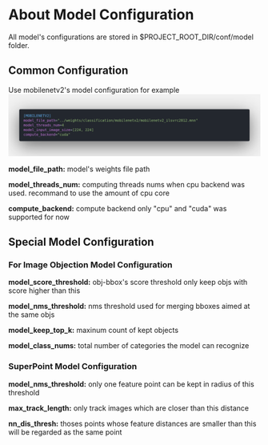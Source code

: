 # About Model Configuration

All model's configurations are stored in $PROJECT_ROOT_DIR/conf/model folder.

## Common Configuration

Use mobilenetv2's model configuration for example
![common_model_config](../resources/images/common_model_config_example.png)

**model_file_path:** model's weights file path

**model_threads_num:** computing threads nums when cpu backend was used. recommand to use the amount of cpu core

**compute_backend:** compute backend only "cpu" and "cuda" was supported for now

## Special Model Configuration

### For Image Objection Model Configuration

**model_score_threshold:** obj-bbox's score threshold only keep objs with score higher than this

**model_nms_threshold:** nms threshold used for merging bboxes aimed at the same objs

**model_keep_top_k:** maxinum count of kept objects

**model_class_nums:** total number of categories the model can recognize


### SuperPoint Model Configuration

**model_nms_threshold:** only one feature point can be kept in radius of this threshold

**max_track_length:** only track images which are closer than this distance

**nn_dis_thresh:** thoses points whose feature distances are smaller than this will be regarded as the same point

